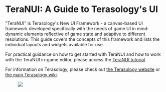 # TeraNUI: A Guide to Terasology's UI

"TeraNUI" is Terasology's New UI Framework - a canvas-based UI framework developed specifically with the needs of game UI in mind: dynamic elements reflective of game state and adaptive to different resolutions.
This guide covers the concepts of this framework and lists the individual layouts and widgets available for use.

For practical guidance on how to get started with TeraNUI and how to work with the TeraNUI in-game editor, please access the [TeraNUI tutorial](https://github.com/Terasology/TutorialNui/wiki).

For information on Terasology, please check out [the Terasology website](terasology.org) or [the main Terasology wiki](https://github.com/MovingBlocks/Terasology/wiki).

<figure><img src="https://imgs.xkcd.com/comics/ui_change.png" /></figure>